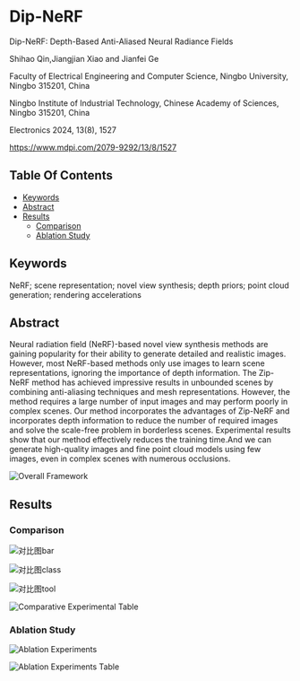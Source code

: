 # Dip-NeRF

Dip-NeRF: Depth-Based Anti-Aliased Neural Radiance Fields

Shihao Qin,Jiangjian Xiao and Jianfei Ge

Faculty of Electrical Engineering and Computer Science, Ningbo University, Ningbo 315201, China

Ningbo Institute of Industrial Technology, Chinese Academy of Sciences, Ningbo 315201, China

Electronics 2024, 13(8), 1527

https://www.mdpi.com/2079-9292/13/8/1527

## Table Of Contents
- [Keywords](#keywords)
- [Abstract](#abstract)
- [Results](#results)
  - [Comparison](#comparison)
  - [Ablation Study](#ablation-study)

## Keywords

NeRF; scene representation; novel view synthesis; depth priors; point cloud generation; rendering accelerations

## Abstract

Neural radiation field (NeRF)-based novel view synthesis methods are gaining popularity for their ability to generate detailed and realistic images. However, most NeRF-based methods only use images to learn scene representations, ignoring the importance of depth information. The Zip-NeRF method has achieved impressive results in unbounded scenes by combining anti-aliasing techniques and mesh representations. However, the method requires a large number of input images and may perform poorly in complex scenes. Our method incorporates the advantages of Zip-NeRF and incorporates depth information to reduce the number of required images and solve the scale-free problem in borderless scenes. Experimental results show that our method effectively reduces the training time.And we can generate high-quality images and fine point cloud models using few images, even in complex scenes with numerous occlusions.

![Overall Framework](https://github.com/qinshihao12/Dip-NeRF/assets/96531673/e974813b-1f07-4075-ab90-9b8d9e56bb18)

## Results

### Comparison

![对比图bar](https://github.com/qinshihao12/Dip-NeRF/assets/96531673/b9dbfe63-4ec1-4a32-9554-2822dd2b0170)

![对比图class](https://github.com/qinshihao12/Dip-NeRF/assets/96531673/a5fdb5e0-86f7-496f-9fbf-fffd13a9ae59)

![对比图tool](https://github.com/qinshihao12/Dip-NeRF/assets/96531673/18af6cb6-d427-4815-9130-3c43bb08e92d)

![Comparative Experimental Table](https://github.com/qinshihao12/Dip-NeRF/assets/96531673/c524ef98-9116-42a2-ba65-a55e8b0ad2a5)

### Ablation Study

![Ablation Experiments](https://github.com/qinshihao12/Dip-NeRF/assets/96531673/60d4bf54-2889-4d9a-8738-d3d95c58ea73)

![Ablation Experiments Table](https://github.com/qinshihao12/Dip-NeRF/assets/96531673/13d54d59-790b-4c19-8ca6-14301cc90949)
